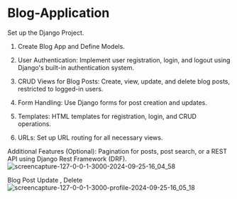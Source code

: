 # Blog-Application
Set up the Django Project.

1. Create Blog App and Define Models.

2. User Authentication:
Implement user registration, login, and logout using Django's built-in authentication system.


3. CRUD Views for Blog Posts:
Create, view, update, and delete blog posts, restricted to logged-in users.


4. Form Handling:
Use Django forms for post creation and updates.


5. Templates:
HTML templates for registration, login, and CRUD operations.

6. URLs:
Set up URL routing for all necessary views.


Additional Features (Optional):
Pagination for posts, post search, or a REST API using Django Rest Framework (DRF).
![screencapture-127-0-0-1-3000-2024-09-25-16_04_58](https://github.com/user-attachments/assets/1b477173-c164-4047-b099-58e294ca2002)


Blog Post Update , Delete 
![screencapture-127-0-0-1-3000-profile-2024-09-25-16_05_18](https://github.com/user-attachments/assets/8529929e-232e-4f87-b0f0-ab233c476158)
